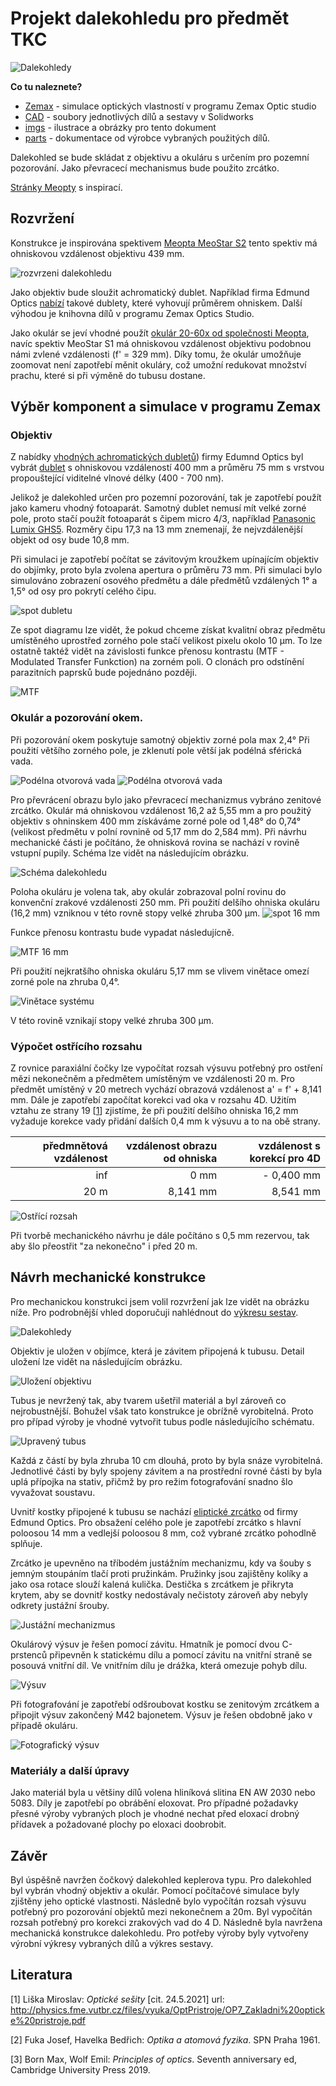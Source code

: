 # Projekt dalekohledu pro předmět TKC

![Dalekohledy](imgs/dalekohledy_1.png)

__Co tu naleznete?__

- [Zemax](zemax) - simulace optických vlastností v programu Zemax Optic studio
- [CAD](CAD) - soubory jednotlivých dílů a sestavy v Solidworks
- [imgs](imgs) - ilustrace a obrázky pro tento dokument
- [parts](parts) - dokumentace od výrobce vybraných použitých dílů.

Dalekohled se bude skládat z objektivu a okuláru s určením pro pozemní pozorování. Jako převracecí mechanismus bude použito zrcátko.

[Stránky Meopty](https://eshop.meopta.cz/spektivy/) s inspirací.

## Rozvržení

Konstrukce je inspirována spektivem [Meopta MeoStar S2](https://eshop.meopta.cz/spektivy-meostar-s2/spektiv-meostar-s2-82-hd-sikmy/) tento spektiv má ohniskovou vzdálenost objektivu 439 mm.

![rozvrzeni dalekohledu](imgs/rozvrzeni.jpeg)

Jako objektiv bude sloužit achromatický dublet. Například firma Edmund Optics [nabízí](https://www.edmundoptics.com/c/achromatic-lenses/652/#29374=29374_s%3ANS4wMCAtIDUuOTk1&29374=29374_s%3ANC4wMCAtIDQuOTk1&27560=27560_s%3AVklTIDAmZGVnOyAoNDI1LTY3NW5tKQ2&27560=27560_s%3AVklTLU5JUiAoNDAwLTEwMDBubSk1&27560=27560_s%3ATWdGPHN1Yj4yPC9zdWI-ICg0MDAtNzAwbm0p0&27560=27560_s%3ATWdGPHN1Yj4yPC9zdWI-ICg0MDAtNzAwbm0p0&27560=27560_s%3AVklTIDAmZGVnOyAoNDI1LTY3NW5tKQ2&27560=27560_s%3AVklTLU5JUiAoNDAwLTEwMDBubSk1&27560=27560_s%3AVVYtVklTICgzNDUtNzAwbm0p0&27614=27614_d%3A%5B59.18%20TO%2089.47%5D) takové dublety, které vyhovují průměrem ohniskem. Další výhodou je knihovna dílů v programu Zemax Optics Studio.

Jako okulár se jeví vhodné použít [okulár 20-60x od společnosti Meopta](https://eshop.meopta.cz/spektivy-meostar-s1/okular-20-60x/), navíc spektiv MeoStar S1 má ohniskovou vzdálenost objektivu podobnou námi zvlené vzdálenosti (f' = 329 mm). Díky tomu, že okulár umožňuje zoomovat není zapotřebí měnit okuláry, což umožní redukovat množství prachu, které si při výměně do tubusu dostane.


## Výběr komponent a simulace v programu Zemax

### Objektiv

Z nabídky [vhodných achromatických dubletů](https://www.edmundoptics.com/c/achromatic-lenses/652/#29374=29374_s%3ANS4wMCAtIDUuOTk1&29374=29374_s%3ANC4wMCAtIDQuOTk1&27560=27560_s%3AVklTIDAmZGVnOyAoNDI1LTY3NW5tKQ2&27560=27560_s%3AVklTLU5JUiAoNDAwLTEwMDBubSk1&27560=27560_s%3ATWdGPHN1Yj4yPC9zdWI-ICg0MDAtNzAwbm0p0&27560=27560_s%3ATWdGPHN1Yj4yPC9zdWI-ICg0MDAtNzAwbm0p0&27560=27560_s%3AVklTIDAmZGVnOyAoNDI1LTY3NW5tKQ2&27560=27560_s%3AVklTLU5JUiAoNDAwLTEwMDBubSk1&27560=27560_s%3AVVYtVklTICgzNDUtNzAwbm0p0&27614=27614_d%3A%5B59.18%20TO%2089.47%5D)) firmy Edumnd Optics byl vybrát [dublet](https://www.edmundoptics.com/p/75mm-dia-x-400mm-fl-vis-0deg-coated-achromatic-lens/30848/) s ohniskovou vzdáleností 400 mm a průměru 75 mm s vrstvou propouštející viditelné vlnové délky (400 - 700 nm).

Jelikož je dalekohled určen pro pozemní pozorování, tak je zapotřebí použít jako kameru vhodný fotoaparát. Samotný dublet nemusí mít velké zorné pole, proto stačí použít fotoaparát s čipem micro 4/3, například [Panasonic Lumix GHS5](https://www.fotoskoda.cz/panasonic-lumix-dc-gh5s/). Rozměry čipu 17,3 na 13 mm znemenají, že nejvzdálenější objekt od osy bude 10,8 mm. 

Při simulaci je zapotřebí počítat se závitovým kroužkem upínajícím objektiv do objímky, proto byla zvolena apertura o průměru 73 mm. Při simulaci bylo simulováno zobrazení osového předmětu a dále předmětů vzdálených 1° a 1,5° od osy pro pokrytí celého čipu. 

![spot dubletu](imgs/SpotDiagram_dublet.png)

Ze spot diagramu lze vidět, že pokud chceme získat kvalitní obraz předmětu umístěného uprostřed zorného pole stačí velikost pixelu okolo 10 μm. To lze ostatně taktéž vidět na závislosti funkce přenosu kontrastu (MTF - Modulated Transfer Funkction) na zorném poli. O clonách pro odstínění parazitních paprsků bude pojednáno později.

![MTF](imgs/FFTMTFvsField_dublet.png)

### Okulár a pozorování okem. 

Při pozorování okem poskytuje samotný objektiv zorné pola max 2,4° Při použití většího zorného pole, je zklenutí pole větší jak podélná sférická vada.

![Podélna otvorová vada](imgs/LongitudinalAberration_dudlet.png)
![Podélna otvorová vada](imgs/FieldCurvDist_dublet.png)

Pro převrácení obrazu bylo jako převracecí mechanizmus vybráno zenitové zrcátko. Okulár má ohniskovou vzdálenost 16,2 až 5,55 mm a pro použitý objektiv s ohninskem 400 mm získáváme zorné pole od 1,48° do 0,74° (velikost předmětu v polní rovnině od 5,17 mm do 2,584 mm). Při návrhu mechanické části je počítáno, že ohnisková rovina se nachází v rovině vstupní pupily. Schéma lze vidět na následujícím obrázku.

![Schéma dalekohledu](imgs/schema.png)

Poloha okuláru je volena tak, aby okulár zobrazoval polní rovinu do konvenční zrakové vzdálenosti 250 mm. Při použití delšího ohniska okuláru (16,2 mm) vzniknou v této rovně stopy velké zhruba 300 μm.
![spot 16 mm](imgs/SpotDiagram_oko_16mm.png)

Funkce přenosu kontrastu bude vypadat následujícně.

![MTF 16 mm](imgs/FFTMTF.png)

Při použití nejkratšího ohniska okuláru 5,17 mm se vlivem vinětace omezí zorné pole na zhruba 0,4°.

![Vinětace systému](imgs/VignettingDiagram_5mm.png)

V této rovině vznikají stopy velké zhruba 300 μm.

### Výpočet ostřícího rozsahu

Z rovnice paraxiální čočky lze vypočítat rozsah výsuvu potřebný pro ostření mězi nekonečněm a předmětem umístěným ve vzdálenosti 20 m. Pro předmět umístěný v 20 metrech vychází obrazová vzdálenost a' = f' + 8,141 mm. Dále je zapotřebí započítat korekci vad oka v rozsahu 4D. Užitím vztahu ze strany 19 [[1](#lit)] zjistíme, že při použití delšího ohniska 16,2 mm vyžaduje korekce vady přidání dalších 0,4 mm k výsuvu a to na obě strany.

|předmnětová vzdálenost| vzdálenost obrazu od ohniska| vzdálenost s korekcí pro 4D|
|---------------------:|----------------------------:|---------:|
| inf |     0 mm| - 0,400 mm|
|20 m | 8,141 mm | 8,541 mm|

![Ostřící rozsah](imgs/rozsah.png)

Při tvorbě mechanického návrhu je dále počítáno s 0,5 mm rezervou, tak aby šlo přeostřit "za nekonečno" i před 20 m.

## Návrh mechanické konstrukce

Pro mechanickou konstrukci jsem volil rozvržení jak lze vidět na obrázku níže. Pro podrobnější vhled doporučuji nahlédnout do [výkresu sestav](CAD/drawings/TKC_000.pdf). 

![Dalekohledy](imgs/dalekohledy_1.png)

Objektiv je uložen v objímce, která je závitem připojená k tubusu. Detail uložení lze vidět na následujícím obrázku.

![Uložení objektivu](imgs/ulozeni_objektivu.png)

Tubus je nevržený tak, aby tvarem ušetřil materiál a byl zároveň co nejrobustnější. Bohužel však tato konstrukce je obrížně vyrobitelná. Proto pro případ výroby je vhodné vytvořit tubus podle následujícího schématu.

![Upravený tubus](imgs/vylepseny_tubus.png)

Každá z částí by byla zhruba 10 cm dlouhá, proto by byla snáze vyrobitelná. Jednotlivé části by byly spojeny závitem a na prostřední rovné části by byla uplá přípojka na stativ, přičmž by pro režim fotografování snadno šlo vyvažovat soustavu.

Uvnitř kostky připojené k tubusu se nachází [eliptické zrcátko](https://www.edmundoptics.com/p/elliptical-mirror-2223mm-minor-axis-protected-aluminum/1919/) od firmy Edmund Optics. Pro obsažení celého pole je zapotřebí zrcátko s hlavní poloosou 14 mm a vedlejší poloosou 8 mm, což vybrané zrcátko pohodlně splňuje.

Zrcátko je upevněno na tříbodém justážním mechanizmu, kdy va šouby s jemným stoupáním tlačí proti pružinkám. Pružinky jsou zajištěny kolíky a jako osa rotace slouží kalená kulička. Destička s zrcátkem je přikryta krytem, aby se dovnitř kostky nedostávaly nečistoty zároveň aby nebyly odkrety justážní šrouby.

![Justážní mechanizmus](imgs/justazni_mechanizmus.png)

Okulárový výsuv je řešen pomocí závitu. Hmatník je pomocí dvou C-prstenců připevněn k statickému dílu a pomocí závitu na vnitřní straně se posouvá vnitřní díl. Ve vnitřním dílu je drážka, která omezuje pohyb dílu.

![Výsuv](imgs/vysuv.png)

Při fotografování je zapotřebí odšroubovat kostku se zenitovým zrcátkem a připojit výsuv zakončený M42 bajonetem. Výsuv je řešen obdobně jako v případě okuláru.

![Fotografický výsuv](imgs/vysuv_foto.png)

### Materiály a další úpravy

Jako materiál byla u většiny dílů volena hliníková slitina EN AW 2030 nebo 5083. Díly je zapotřebí po obrábění eloxovat. Pro případné požadavky přesné výroby vybraných ploch je vhodné nechat před eloxací drobný přídavek a požadované plochy po eloxaci doobrobit. 

## Závěr

Byl úspěšně navržen čočkový dalekohled keplerova typu. Pro dalekohled byl vybrán vhodný objektiv a okulár. Pomocí počítačové simulace byly zjištěny jeho optické vlastnosti. Následně bylo vypočítán rozsah výsuvu potřebný pro pozorování objektů mezi nekonečnem a 20m. Byl vypočítán rozsah potřebný pro korekci zrakových vad do 4 D. Následně byla navržena mechanická konstrukce dalekohledu. Pro potřeby výroby byly vytvořeny výrobní výkresy vybraných dílů a výkres sestavy.

## Literatura <a name="lit"></a>

[1] Liška Miroslav: _Optické sešity_ [cit. 24.5.2021] url: http://physics.fme.vutbr.cz/files/vyuka/OptPristroje/OP7_Zakladni%20opticke%20pristroje.pdf

[2] Fuka Josef, Havelka Bedřich: _Optika a atomová fyzika_. SPN Praha 1961.

[3] Born Max, Wolf Emil: _Principles of optics_. Seventh anniversary ed, Cambridge University Press 2019.
